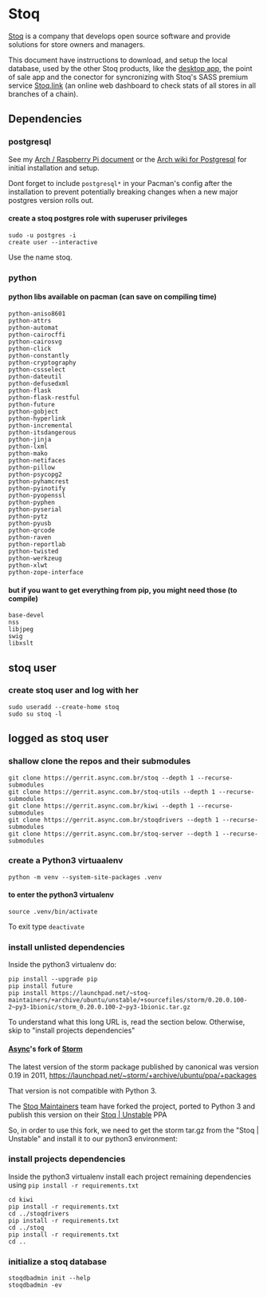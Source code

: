 # Stoq

[Stoq](https://stoq.com.br) is a company that develops open source software and provide solutions
for store owners and managers.

This document have instrructions to download, and setup the local database, used by the other 
Stoq products, like the [desktop app](https://gerrit.async.com.br/plugins/gitiles/stoq),
the point of sale app and the conector for syncronizing with Stoq's SASS premium service
[Stoq.link](https://demo.stoq.link/) (an online web dashboard to check stats of all stores in all
branches of a chain).  

## Dependencies

### postgresql

See my [Arch / Raspberry Pi document](./README.md) or the
[Arch wiki for Postgresql](https://wiki.archlinux.org/index.php/PostgreSQL)
 for initial installation and setup.

Dont forget to include `postgresql*` in your Pacman's config after the installation to prevent
potentially breaking changes when a new major postgres version rolls out.

#### create a stoq postgres role with superuser privileges
```
sudo -u postgres -i
create user --interactive
```
Use the name stoq.


### python

#### python libs available on pacman (can save on compiling time)
```
python-aniso8601
python-attrs
python-automat
python-cairocffi
python-cairosvg
python-click
python-constantly
python-cryptography
python-cssselect
python-dateutil
python-defusedxml
python-flask
python-flask-restful
python-future
python-gobject
python-hyperlink
python-incremental
python-itsdangerous
python-jinja
python-lxml
python-mako
python-netifaces
python-pillow
python-psycopg2
python-pyhamcrest
python-pyinotify
python-pyopenssl
python-pyphen
python-pyserial
python-pytz
python-pyusb
python-qrcode
python-raven
python-reportlab
python-twisted
python-werkzeug
python-xlwt
python-zope-interface
```

#### but if you want to get everything from pip, you might need those (to compile)
```
base-devel
nss
libjpeg
swig
libxslt
```

## stoq user

### create stoq user and log with her
```
sudo useradd --create-home stoq
sudo su stoq -l
```

## logged as stoq user

### shallow clone the repos and their submodules
```
git clone https://gerrit.async.com.br/stoq --depth 1 --recurse-submodules
git clone https://gerrit.async.com.br/stoq-utils --depth 1 --recurse-submodules
git clone https://gerrit.async.com.br/kiwi --depth 1 --recurse-submodules
git clone https://gerrit.async.com.br/stoqdrivers --depth 1 --recurse-submodules
git clone https://gerrit.async.com.br/stoq-server --depth 1 --recurse-submodules
```

### create a Python3 virtuaalenv
```
python -m venv --system-site-packages .venv
```

#### to enter the python3 virtualenv
```
source .venv/bin/activate
```
To exit type `deactivate`


### install unlisted dependencies

Inside the python3 virtualenv do:

```
pip install --upgrade pip
pip install future
pip install https://launchpad.net/~stoq-maintainers/+archive/ubuntu/unstable/+sourcefiles/storm/0.20.0.100-2~py3-1bionic/storm_0.20.0.100-2~py3-1bionic.tar.gz
```

To understand what this long URL is, read the section below.
Otherwise, skip to "install projects dependencies"

#### [Async](https://launchpad.net/async)'s fork of [Storm](https://storm.canonical.com/)
The latest version of the storm package published by canonical was version 0.19 in 2011, https://launchpad.net/~storm/+archive/ubuntu/ppa/+packages

That version is not compatible with Python 3.

The [Stoq Maintainers](https://launchpad.net/~stoq-maintainers) team have forked the project, ported
to Python 3 and publish this version on their [Stoq | Unstable](https://launchpad.net/~stoq-maintainers/+archive/ubuntu/unstable/+packages) PPA 

So, in order to use this fork, we need to get the storm tar.gz from the "Stoq | Unstable" and install
it to our python3 environment:



### install projects dependencies

Inside the python3 virtualenv install each project remaining dependencies using `pip install -r requirements.txt`

```
cd kiwi
pip install -r requirements.txt
cd ../stoqdrivers
pip install -r requirements.txt
cd ../stoq
pip install -r requirements.txt
cd ..
```

### initialize a stoq database
```
stoqdbadmin init --help
stoqdbadmin -ev
```



